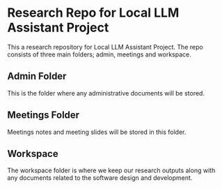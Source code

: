 # Research Repo for Local LLM Assistant Project

This a research repository for Local LLM Assistant Project. The repo consists of three main folders; admin, meetings and workspace.

## Admin Folder

This is the folder where any administrative documents will be stored.

## Meetings Folder

Meetings notes and meeting slides will be stored in this folder.

## Workspace

The workspace folder is where we keep our research outputs along with any documents related to the software design and development.


